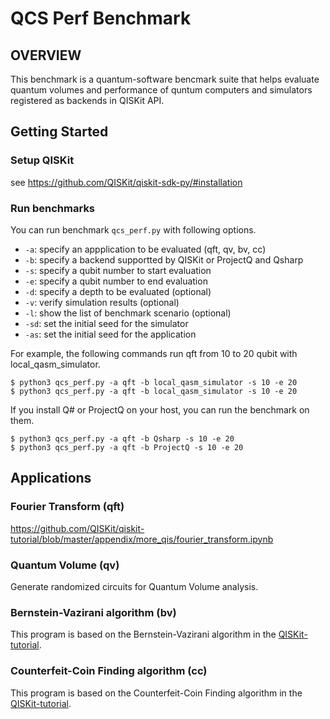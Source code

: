# QCS Perf Benchmark

## OVERVIEW

This benchmark is a quantum-software bencmark suite that helps evaluate quantum volumes and performance of quntum computers and simulators registered as backends in QISKit API. 

## Getting Started

### Setup QISKit

see https://github.com/QISKit/qiskit-sdk-py/#installation

### Run benchmarks

You can run benchmark `qcs_perf.py` with following options.

* `-a`: specify an appplication to be evaluated (qft, qv, bv, cc)
* `-b`: specify a backend supportted by QISKit or ProjectQ and Qsharp
* `-s`: specify a qubit number to start evaluation
* `-e`: specify a qubit number to end evaluation
* `-d`: specify a depth to be evaluated (optional)
* `-v`: verify simulation results (optional)
* `-l`: show the list of benchmark scenario (optional)
* `-sd`: set the initial seed for the simulator
* `-as`: set the initial seed for the application

For example, the following commands run qft from 10 to 20 qubit with local_qasm_simulator.
```
$ python3 qcs_perf.py -a qft -b local_qasm_simulator -s 10 -e 20
$ python3 qcs_perf.py -a qft -b local_qasm_simulator -s 10 -e 20
``` 

If you install Q# or ProjectQ on your host, you can run the benchmark on them.
```
$ python3 qcs_perf.py -a qft -b Qsharp -s 10 -e 20
$ python3 qcs_perf.py -a qft -b ProjectQ -s 10 -e 20
``` 

## Applications

### Fourier Transform (qft)

https://github.com/QISKit/qiskit-tutorial/blob/master/appendix/more_qis/fourier_transform.ipynb

### Quantum Volume (qv)
Generate randomized circuits for Quantum Volume analysis.

### Bernstein-Vazirani algorithm (bv)
This program is based on the Bernstein-Vazirani algorithm in the [QISKit-tutorial](https://github.com/QISKit/qiskit-tutorial).

### Counterfeit-Coin Finding algorithm (cc)
This program is based on the Counterfeit-Coin Finding algorithm in the [QISKit-tutorial](https://github.com/QISKit/qiskit-tutorial).

